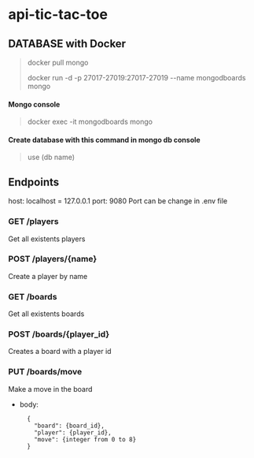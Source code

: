 # api-tic-tac-toe

## DATABASE with Docker
> docker pull mongo
>
> docker run -d -p 27017-27019:27017-27019 --name mongodboards mongo

#### Mongo console
> docker exec -it mongodboards mongo

#### Create database with this command in mongo db console
> use (db name)

## Endpoints
host: localhost = 127.0.0.1
port: 9080
Port can be change in .env file

### GET /players

Get all existents players

### POST /players/{name}

Create a player by name

### GET /boards

Get all existents boards

### POST /boards/{player_id}

Creates a board with a player id

### PUT /boards/move

Make a move in the board
- body:

        {
          "board": {board_id},
          "player": {player_id},
          "move": {integer from 0 to 8}
        }
